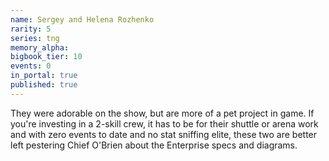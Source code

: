 ```yaml
---
name: Sergey and Helena Rozhenko
rarity: 5
series: tng
memory_alpha:
bigbook_tier: 10
events: 0
in_portal: true
published: true
---
```


They were adorable on the show, but are more of a pet project in game. If you're investing in a 2-skill crew, it has to be for their shuttle or arena work and with zero events to date and no stat sniffing elite, these two are better left pestering Chief O'Brien about the Enterprise specs and diagrams.
